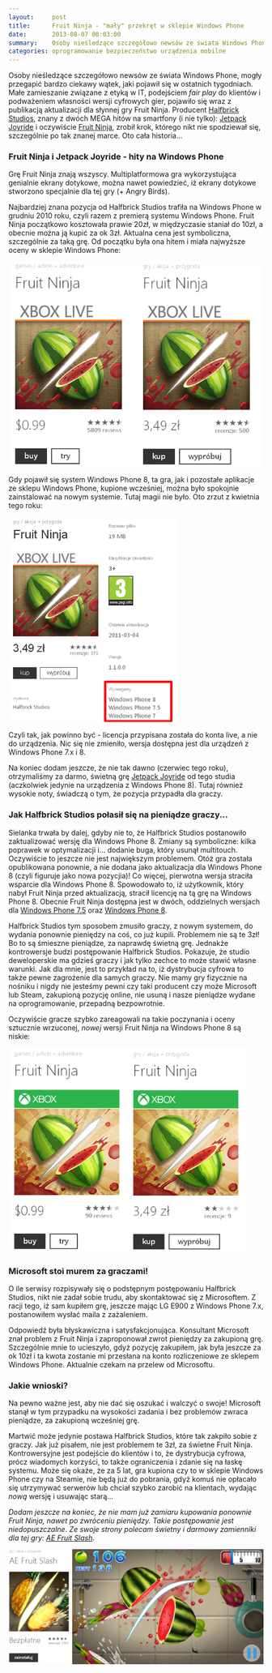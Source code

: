 ```yaml
---
layout:     post
title:      Fruit Ninja - "mały" przekręt w sklepie Windows Phone
date:       2013-08-07 00:03:00
summary:    Osoby nieśledzące szczegółowo newsów ze świata Windows Phone, mogły przegapić bardzo ciekawy wątek, jaki pojawił się w ostatnich tygodniach. Małe zamieszanie związane z etyką w IT, podejściem fair play do klientów i podważeniem własności wersji cyfrowych gier, pojawiło się wraz z publikacją aktualizacji dla słynnej gry Fruit Ninja. Producent Halfbrick Studios, znany z dwóch MEGA hitów na smartfony...
categories: oprogramowanie bezpieczeństwo urządzenia mobilne
---
```




Osoby nieśledzące szczegółowo newsów ze świata Windows Phone, mogły przegapić bardzo ciekawy wątek, jaki pojawił się w ostatnich tygodniach. Małe zamieszanie związane z etyką w IT, podejściem  *fair play*  do klientów i podważeniem własności wersji cyfrowych gier, pojawiło się wraz z publikacją aktualizacji dla słynnej gry Fruit Ninja. Producent [Halfbrick Studios](http://www.windowsphone.com/pl-PL/store/publishers?publisherId=Halfbrick%2BStudios&appId=49c69a08-60fe-df11-9264-00237de2db9e), znany z dwóch MEGA hitów na smartfony (i nie tylko): [Jetpack Joyride](http://www.windowsphone.com/pl-pl/store/app/jetpack-joyride/d5969251-fef6-451d-a224-0613686188a6) i oczywiście [Fruit Ninja](http://www.windowsphone.com/pl-pl/store/app/fruit-ninja/1928d4d7-68c9-4170-b284-a264fde14f1f), zrobił krok, którego nikt nie spodziewał się, szczególnie po tak znanej marce. Oto cała historia...


### Fruit Ninja i Jetpack Joyride - hity na Windows Phone

Grę Fruit Ninja znają wszyscy. Multiplatformowa gra wykorzystująca genialnie ekrany dotykowe, można nawet powiedzieć, iż ekrany dotykowe stworzono specjalnie dla tej gry (+ Angry Birds). 

Najbardziej znana pozycja od Halfbrick Studios trafiła na Windows Phone w grudniu 2010 roku, czyli razem z premierą systemu Windows Phone. Fruit Ninja początkowo kosztowała prawie 20zł, w międzyczasie staniał do 10zł, a obecnie można ją kupić za ok 3zł. Aktualna cena jest symboliczna, szczególnie za taką grę. Od początku była ona hitem i miała najwyższe oceny w sklepie Windows Phone:


![desk](https://raw.githubusercontent.com/djfoxer/djfoxer.github.io/master/_img/2013-8-7-_84_/g_-_608x405_-_-_45474x20130806232503_0.png)


Gdy pojawił się system Windows Phone 8, ta gra, jak i pozostałe aplikacje ze sklepu Windows Phone, kupione wcześniej, można było spokojnie zainstalować na nowym systemie. Tutaj magii nie było. Oto zrzut z kwietnia tego roku:


![desk](https://raw.githubusercontent.com/djfoxer/djfoxer.github.io/master/_img/2013-8-7-_84_/g_-_608x405_-_-_45474x20130806232749_0.png)


Czyli tak, jak powinno być - licencja przypisana została do konta live, a nie do urządzenia. Nic się nie zmieniło, wersja dostępna jest dla urządzeń z Windows Phone 7.x i 8.

Na koniec dodam jeszcze, że nie tak dawno (czerwiec tego roku), otrzymaliśmy za darmo, świetną grę [Jetpack Joyride](http://www.windowsphone.com/pl-pl/store/app/jetpack-joyride/d5969251-fef6-451d-a224-0613686188a6) od tego studia (aczkolwiek jedynie na urządzenia z Windows Phone 8). Tutaj również wysokie noty, świadczą o tym, że pozycja przypadła dla graczy.



### Jak Halfbrick Studios połasił się na pieniądze graczy...

Sielanka trwała by dalej, gdyby nie to, że Halfbrick Studios postanowiło zaktualizować wersję dla Windows Phone 8. Zmiany są symboliczne: kilka poprawek w optymalizacji i... dodanie buga, który usunął multitouch. Oczywiście to jeszcze nie jest największym problemem. Otóż gra została opublikowana ponownie, a nie dodana jako aktualizacja dla Windows Phone 8 (czyli figuruje jako nowa pozycjia)! Co więcej, pierwotna wersja straciła wsparcie dla Windows Phone 8. Spowodowało to, iż użytkownik, który nabył Fruit Ninja przed aktualizacją, stracił licencję na tą grę na Windows Phone 8. Obecnie Fruit Ninja dostępna jest w dwóch, oddzielnych wersjach dla [Windows Phone 7.5](http://www.windowsphone.com/pl-pl/store/app/fruit-ninja/49c69a08-60fe-df11-9264-00237de2db9e) oraz [Windows Phone 8](http://www.windowsphone.com/pl-pl/store/app/fruit-ninja/1928d4d7-68c9-4170-b284-a264fde14f1f).

Halfbrick Studios tym sposobem zmusiło graczy, z nowym systemem, do wydania ponownie pieniędzy na coś, co już kupili. Problemem nie są te 3zł! Bo to są śmieszne pieniądze, za naprawdę świetną grę. Jednakże kontrowersje budzi postępowanie Halfbrick Studios. Pokazuje, że studio deweloperskie ma gdzieś graczy i jak tylko zechce to może stawić własne warunki. Jak dla mnie, jest to przykład na to, iż dystrybucja cyfrowa to także pewne zagrożenie dla samych graczy. Nie mamy gry fizycznie na nośniku i nigdy nie jesteśmy pewni czy taki producent czy może Microsoft lub Steam, zakupioną pozycję online, nie usuną i nasze pieniądze wydane na oprogramowanie, przepadną bezpowrotnie. 

Oczywiście gracze szybko zareagowali na takie poczynania i oceny sztucznie wrzuconej,  *nowej*  wersji Fruit Ninja na Windows Phone 8 są niskie:



![desk](https://raw.githubusercontent.com/djfoxer/djfoxer.github.io/master/_img/2013-8-7-_84_/g_-_608x405_-_-_45474x20130806232501_0.png)




### Microsoft stoi murem za graczami!

O ile serwisy rozpisywały się o podstępnym postępowaniu Halfbrick Studios, nikt nie zadał sobie trudu, aby skontaktować się z Microsoftem. Z racji tego, iż sam kupiłem grę, jeszcze mając LG E900 z Windows Phone 7.x, postanowiłem wysłać maila z zażaleniem.

Odpowiedź była błyskawiczna i satysfakcjonująca. Konsultant Microsoft znał problem z Fruit Ninja i zaproponował zwrot pieniędzy za zakupioną grę. Szczególnie mnie to ucieszyło, gdyż pozycję zakupiłem, jak była jeszcze za ok 10zł i ta kwota zostanie mi przesłana na konto rozliczeniowe ze sklepem Windows Phone. Aktualnie czekam na przelew od Microsoftu.


### Jakie wnioski?

Na pewno ważne jest, aby nie dać się oszukać i walczyć o swoje! Microsoft stanął w tym przypadku na wysokości zadania i bez problemów zwraca pieniądze, za zakupioną wcześniej grę. 

Martwić może jedynie postawa Halfbrick Studios, które tak zakpiło sobie z graczy. Jak już pisałem, nie jest problemem te 3zł, za świetne Fruit Ninja. Kontrowersyjne jest podejście do klientów i to, że  dystrybucja cyfrowa, prócz wiadomych korzyści, to także ograniczenia i zdanie się na łaskę systemu. Może się okaże, że za 5 lat, gra kupiona czy to w sklepie Windows Phone czy na Steamie, nie będą już do pobrania, gdyż komuś nie opłacało się utrzymywać serwerów lub chciał szybko zarobić na klientach, wydając  *nową*  wersję i usuwając starą...


 *Dodam jeszcze na koniec, że nie mam już zamiaru kupowania ponownie Fruit Ninja, nawet po zwróceniu pieniędzy. Takie postępowanie jest niedopuszczalne. Ze swoje strony polecam świetny i darmowy zamienniki dla tej gry: [AE Fruit Slash](http://www.windowsphone.com/pl-pl/store/app/ae-fruit-slash/0456cf7d-1802-4e07-8120-304a06cbdbf1).*  


![desk](https://raw.githubusercontent.com/djfoxer/djfoxer.github.io/master/_img/2013-8-7-_84_/g_-_608x405_-_-_45474x20130807080846_0.png)
